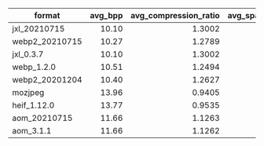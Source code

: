 |    format    |avg_bpp|avg_compression_ratio|avg_space_saving|wavg_encode_time|wavg_decode_time|weissman_score|
|--------------|------:|--------------------:|---------------:|---------------:|---------------:|-------------:|
|jxl_20210715  |  10.10|               1.3002|         0.23088|           6.304|          0.6146|        1.2156|
|webp2_20210715|  10.27|               1.2789|         0.21807|           5.597|          1.2677|        1.2122|
|jxl_0.3.7     |  10.10|               1.3002|         0.23088|           6.830|          0.6715|        1.2046|
|webp_1.2.0    |  10.51|               1.2494|         0.19963|          16.515|          0.8430|        1.0523|
|webp2_20201204|  10.40|               1.2627|         0.20805|          18.693|          1.3003|        1.0501|
|mozjpeg       |  13.96|               0.9405|        -0.06330|           2.193|          0.1159|        1.0000|
|heif_1.12.0   |  13.77|               0.9535|        -0.04878|           2.864|          0.9807|        0.9799|
|aom_20210715  |  11.66|               1.1263|         0.11215|          82.824|          0.8738|        0.8136|
|aom_3.1.1     |  11.66|               1.1262|         0.11209|         101.404|          0.8856|        0.7992|
